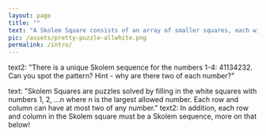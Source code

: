 ```yaml
---
layout: page
title: ""
text: "A Skolem Square consists of an array of smaller squares, each with a number inside. In a Skolem Square, the numbers that form the rows and columns must themselves be Skolem sequences."
pic: /assets/pretty-puzzle-allwhite.png
permalink: /intro/
---
```

text2: "There is a unique Skolem sequence for the numbers 1-4: 41134232. Can you spot the pattern? Hint - why are there two of each number?"

text: "Skolem Squares are puzzles solved by filling in the white squares with numbers 1, 2, ...n where n is the largest allowed number. Each row and column can have at most two of any number."
text2: In addition, each row and column in the Skolem square must be a Skolem sequence, more on that below!
